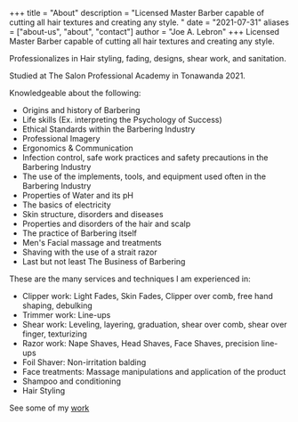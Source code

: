 +++
title = "About"
description = "Licensed Master Barber capable of cutting all hair textures and creating any style. "
date = "2021-07-31"
aliases = ["about-us", "about", "contact"]
author = "Joe A. Lebron"
+++
Licensed Master Barber capable of cutting all hair textures and creating any style. 

Professionalizes in Hair styling, fading, designs, shear work, and sanitation. 

Studied at The Salon Professional Academy in Tonawanda 2021.

Knowledgeable about the following:
* Origins and history of Barbering
* Life skills (Ex. interpreting the Psychology of Success)
* Ethical Standards within the Barbering Industry
* Professional Imagery 
* Ergonomics & Communication
* Infection control, safe work practices and safety precautions in the Barbering Industry
* The use of the implements, tools, and equipment used often in the Barbering Industry
* Properties of Water and its pH
* The basics of electricity
* Skin structure, disorders and diseases
* Properties and disorders of the hair and scalp
* The practice of Barbering itself
* Men's Facial massage and treatments
* Shaving with the use of a strait razor
* Last but not least The Business of Barbering

These are the many services and techniques I am experienced in:

* Clipper work: Light Fades, Skin Fades, Clipper over comb, free hand shaping, debulking
* Trimmer work: Line-ups
* Shear work: Leveling, layering, graduation, shear over comb, shear over finger, texturizing 
* Razor work: Nape Shaves, Head Shaves, Face Shaves, precision line-ups 
* Foil Shaver: Non-irritation balding 
* Face treatments: Massage manipulations and application of the product
* Shampoo and conditioning
* Hair Styling 

See some of my [work](/portfolio)
